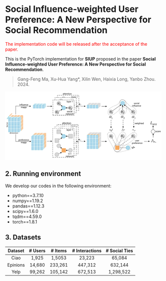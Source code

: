  # Social Influence-weighted User Preference: A New Perspective for Social Recommendation

<font color=red>The implementation code will be released after the acceptance of the paper.</font>

This is the PyTorch implementation for **SIUP** proposed in the paper **Social Influence-weighted User Preference: A New Perspective for Social Recommendation**.

> Gang-Feng Ma, Xu-Hua Yang*, Xilin Wen, Haixia Long, Yanbo Zhou. 2024.

 ![framework.png](framework.png)

## 2. Running environment

We develop our codes in the following environment:

- python==3.7.10
- numpy==1.19.2
- pandas==1.12.3
- scipy==1.6.0
- tqdm==4.59.0
- torch==1.8.1

## 3. Datasets

| Dataset  | # Users | # Items | # Interactions | # Social Ties |
| :------: | :-----: |:-------:|:--------------:|:-------------:|
|   Ciao   |  1,925  | 1,5053  |     23,223     |    65,084     |
| Epinions | 14,680  | 233,261 |    447,312     |    632,144    |
|   Yelp   |  99,262 | 105,142 |    672,513     |   1,298,522   |
